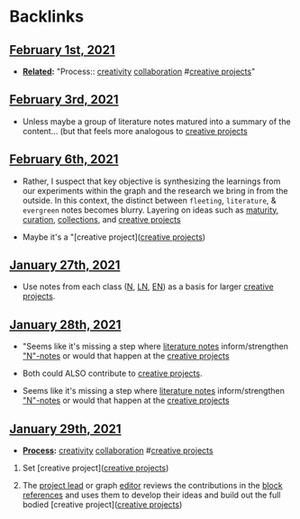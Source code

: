 
# Backlinks
## [February 1st, 2021](<February 1st, 2021.md>)
- **[Related](<Related.md>):** "Process:: [creativity](<creativity.md>) [collaboration](<collaboration.md>) #[creative projects](<creative projects.md>)"

## [February 3rd, 2021](<February 3rd, 2021.md>)
- Unless maybe a group of literature notes matured into a summary of the content... (but that feels more analogous to [creative projects](<creative projects.md>)

## [February 6th, 2021](<February 6th, 2021.md>)
- Rather, I suspect that key objective is synthesizing the learnings from our experiments within the graph and the research we bring in from the outside. In this context, the distinct between `fleeting`, `literature`, & `evergreen` notes becomes blurry. Layering on ideas such as [maturity](<maturity.md>), [curation](<curation.md>), [collections](<collections.md>), and [creative projects](<creative projects.md>)

- Maybe it's a "[creative project]([creative projects](<creative projects.md>))

## [January 27th, 2021](<January 27th, 2021.md>)
- Use notes from each class ([N](<N.md>), [LN](<LN.md>), [EN](<EN.md>)) as a basis for larger [creative projects](<creative projects.md>).

## [January 28th, 2021](<January 28th, 2021.md>)
- "Seems like it's missing a step where [literature notes](<literature notes.md>) inform/strengthen ["N"-notes](<"N"-notes.md>) or would that happen at the [creative projects](<creative projects.md>)

- Both could ALSO contribute to [creative projects](<creative projects.md>).

- Seems like it's missing a step where [literature notes](<literature notes.md>) inform/strengthen ["N"-notes](<"N"-notes.md>) or would that happen at the [creative projects](<creative projects.md>)

## [January 29th, 2021](<January 29th, 2021.md>)
- **[Process](<Process.md>):** [creativity](<creativity.md>) [collaboration](<collaboration.md>) #[creative projects](<creative projects.md>)

1. Set [creative project]([creative projects](<creative projects.md>))

4. The [project lead](<project lead.md>) or graph [editor](<editor.md>) reviews the contributions in the [block references](<block references.md>) and uses them to develop their ideas and build out the full bodied [creative project]([creative projects](<creative projects.md>))

